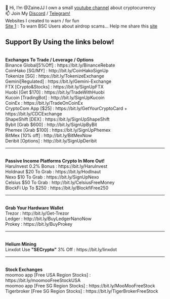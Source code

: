 <br> 👋 Hi, I’m @ZaineJJ I own a small <a href="http://bit.ly/Simplyeverythingcrypto" target="_blank">youtube channel</a> about cryptocurrency 
<br> 📫 Join My <a href="https://discord.gg/tuuFQDPcga" target="_blank">Discord</a> / <a href="https://t.me/simplyeverythingNews" target="_blank">Telegram!</a>
<br> Websites I created to warn / for fun
<br> <a href="https://airdropscams.com" target="_blank">Site 1</a> : To warn BSC Users about airdrop scams... Help me share this <a href="https://airdropscams.com" target="_blank">site</a>
<br>
<h2>Support By Using the links below!</h2>
<br> <b>Exchanges To Trade / Leverage / Options</b>
<br>Binance Global[5%Off] : https://bit.ly/BinanceRebate
<br>CoinHako [SG/MY]      : http://bit.ly/CoinHakoSignUp
<br>Tokenize [SG]         : https://bit.ly/TokenizeExchange
<br>Gemini[Regulated]     : https://bit.ly/Gemini-Exchange
<br>FTX [Crypto&Stocks]   : https://bit.ly/SignUpFTX
<br>Huobi [Get $170]      : https://bit.ly/TradeWithHuobi
<br>Kucoin [TradingBot]   : http://bit.ly/SignUpKucoin
<br>CoinEx                : https://bit.ly/TradeOnCoinEx
<br>CryptoCom App [$25]   : https://bit.ly/GetYourCryptoCard + https://bit.ly/CDCExchange
<br>ShapeShift [DEX]      : https://bit.ly/SignUpShapeShift
<br>Bybit [Grab $600]     : http://bit.ly/SignUpByBit
<br>Phemex [Grab $100]    : https://bit.ly/SignUpPhemex
<br>BitMex [10% off]      : http://bit.ly/BitMexNow
<br>Deribit [Options]     : http://bit.ly/SignUpDeribit
<hr>
<br><b>Passive Income Platforms Crypto In More Out!</b>
<br>HaruInvest 0.2% Bonus : https://bit.ly/HaruInvest
<br>Holdnaut $20 To Grab  : https://bit.ly/Hodlnaut
<br>Nexo $10 To Grab      : https://bit.ly/SignUpNexo
<br>Celsius $50 To Grab   : http://bit.ly/CelsiusFreeMoney
<br>BlockFi Up To $250    : https://bit.ly/BlockfiFree250
<hr>
<br><b>Grab Your Hardware Wallet</b>
<br>Trezor : http://bit.ly/Get-Trezor
<br>Ledger : http://bit.ly/BuyLedgerNanoNow
<br>Prokey : https://bit.ly/BuyProkey
<hr>
<br> <b>Helium Mining</b>
<br>Linxdot Use <b>"SECrypto"</b> 3% Off : https://bit.ly/linxdot
<hr>
<br> <b> Stock Exchanges </b>
<br> moomoo app [Free USA Region Stocks] : https://bit.ly/moomooFreeStockUSA
<br> moomoo app [Free SG Region Stocks]  : https://bit.ly/MooMooFreeStock
<br> Tigerbroker [Free SG Region Stocks] : https://bit.ly/TigerBrokerFreeStock
